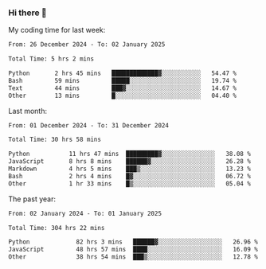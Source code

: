 ### Hi there 👋

My coding time for last week:

<!--START_SECTION:week-->

```txt
From: 26 December 2024 - To: 02 January 2025

Total Time: 5 hrs 2 mins

Python       2 hrs 45 mins   █████████████▓░░░░░░░░░░░   54.47 %
Bash         59 mins         █████░░░░░░░░░░░░░░░░░░░░   19.74 %
Text         44 mins         ███▓░░░░░░░░░░░░░░░░░░░░░   14.67 %
Other        13 mins         █░░░░░░░░░░░░░░░░░░░░░░░░   04.40 %
```

<!--END_SECTION:week-->

Last month:

<!--START_SECTION:month-->

```txt
From: 01 December 2024 - To: 31 December 2024

Total Time: 30 hrs 58 mins

Python           11 hrs 47 mins  █████████▓░░░░░░░░░░░░░░░   38.08 %
JavaScript       8 hrs 8 mins    ██████▓░░░░░░░░░░░░░░░░░░   26.28 %
Markdown         4 hrs 5 mins    ███▒░░░░░░░░░░░░░░░░░░░░░   13.23 %
Bash             2 hrs 4 mins    █▓░░░░░░░░░░░░░░░░░░░░░░░   06.72 %
Other            1 hr 33 mins    █▒░░░░░░░░░░░░░░░░░░░░░░░   05.04 %
```

<!--END_SECTION:month-->

The past year:

<!--START_SECTION:year-->

```txt
From: 02 January 2024 - To: 01 January 2025

Total Time: 304 hrs 22 mins

Python             82 hrs 3 mins   ██████▓░░░░░░░░░░░░░░░░░░   26.96 %
JavaScript         48 hrs 57 mins  ████░░░░░░░░░░░░░░░░░░░░░   16.09 %
Other              38 hrs 54 mins  ███▒░░░░░░░░░░░░░░░░░░░░░   12.78 %
```

<!--END_SECTION:year-->

